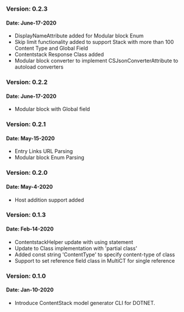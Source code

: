 
### Version: 0.2.3
#### Date: June-17-2020 
- DisplayNameAttribute added for Modular block Enum
- Skip limit functionality added to support Stack with more than 100 Content Type and Global Field
- Contentstack Response Class added
- Modular block converter to implement CSJsonConverterAttribute to autoload converters 

### Version: 0.2.2
#### Date: June-17-2020 
- Modular block with Global field

### Version: 0.2.1
#### Date: May-15-2020 
- Entry Links URL Parsing
- Modular block Enum Parsing


### Version: 0.2.0 
#### Date: May-4-2020 
- Host addition support added

### Version: 0.1.3 
#### Date: Feb-14-2020 

- ContentstackHelper update with using statement
- Update to Class implementation with 'partial class'
- Added const string 'ContentType' to specify content-type of class 
- Support to set reference field class in MultiCT for single reference 

### Version: 0.1.0 
#### Date: Jan-10-2020 

- Introduce ContentStack model generator CLI for DOTNET.
